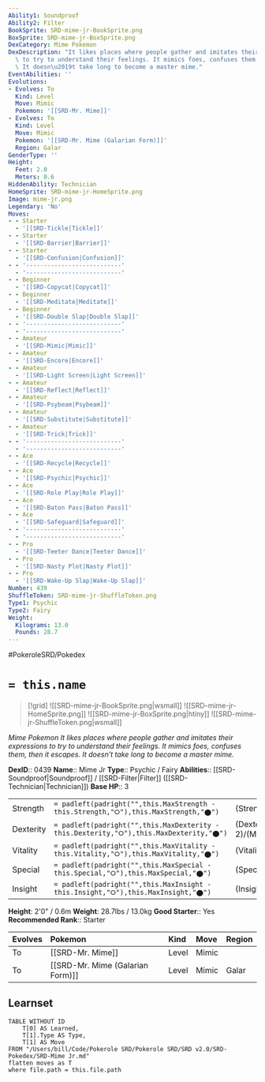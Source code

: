 ```yaml
---
Ability1: Soundproof
Ability2: Filter
BookSprite: SRD-mime-jr-BookSprite.png
BoxSprite: SRD-mime-jr-BoxSprite.png
DexCategory: Mime Pokemon
DexDescription: "It likes places where people gather and imitates their expressions\
  \ to try to understand their feelings. It mimics foes, confuses them, then it escapes.\
  \ It doesn\u2019t take long to become a master mime."
EventAbilities: ''
Evolutions:
- Evolves: To
  Kind: Level
  Move: Mimic
  Pokemon: '[[SRD-Mr. Mime]]'
- Evolves: To
  Kind: Level
  Move: Mimic
  Pokemon: '[[SRD-Mr. Mime (Galarian Form)]]'
  Region: Galar
GenderType: ''
Height:
  Feet: 2.0
  Meters: 0.6
HiddenAbility: Technician
HomeSprite: SRD-mime-jr-HomeSprite.png
Image: mime-jr.png
Legendary: 'No'
Moves:
- - Starter
  - '[[SRD-Tickle|Tickle]]'
- - Starter
  - '[[SRD-Barrier|Barrier]]'
- - Starter
  - '[[SRD-Confusion|Confusion]]'
- - '---------------------------'
  - '---------------------------'
- - Beginner
  - '[[SRD-Copycat|Copycat]]'
- - Beginner
  - '[[SRD-Meditate|Meditate]]'
- - Beginner
  - '[[SRD-Double Slap|Double Slap]]'
- - '---------------------------'
  - '---------------------------'
- - Amateur
  - '[[SRD-Mimic|Mimic]]'
- - Amateur
  - '[[SRD-Encore|Encore]]'
- - Amateur
  - '[[SRD-Light Screen|Light Screen]]'
- - Amateur
  - '[[SRD-Reflect|Reflect]]'
- - Amateur
  - '[[SRD-Psybeam|Psybeam]]'
- - Amateur
  - '[[SRD-Substitute|Substitute]]'
- - Amateur
  - '[[SRD-Trick|Trick]]'
- - '---------------------------'
  - '---------------------------'
- - Ace
  - '[[SRD-Recycle|Recycle]]'
- - Ace
  - '[[SRD-Psychic|Psychic]]'
- - Ace
  - '[[SRD-Role Play|Role Play]]'
- - Ace
  - '[[SRD-Baton Pass|Baton Pass]]'
- - Ace
  - '[[SRD-Safeguard|Safeguard]]'
- - '---------------------------'
  - '---------------------------'
- - Pro
  - '[[SRD-Teeter Dance|Teeter Dance]]'
- - Pro
  - '[[SRD-Nasty Plot|Nasty Plot]]'
- - Pro
  - '[[SRD-Wake-Up Slap|Wake-Up Slap]]'
Number: 439
ShuffleToken: SRD-mime-jr-ShuffleToken.png
Type1: Psychic
Type2: Fairy
Weight:
  Kilograms: 13.0
  Pounds: 28.7
---
```


#PokeroleSRD/Pokedex

# `= this.name`

> [!grid]
> ![[SRD-mime-jr-BookSprite.png|wsmall]]
> ![[SRD-mime-jr-HomeSprite.png]]
> ![[SRD-mime-jr-BoxSprite.png|htiny]]
> ![[SRD-mime-jr-ShuffleToken.png|wsmall]]


*Mime Pokemon*
*It likes places where people gather and imitates their expressions to try to understand their feelings. It mimics foes, confuses them, then it escapes. It doesn’t take long to become a master mime.*

**DexID**:: 0439
**Name**:: Mime Jr
**Type**:: Psychic / Fairy
**Abilities**:: [[SRD-Soundproof|Soundproof]] / [[SRD-Filter|Filter]] ([[SRD-Technician|Technician]])
**Base HP**:: 3

|           |                                                                                        |                                          |
| --------- | -------------------------------------------------------------------------------------- | ---------------------------------------- |
| Strength  | `= padleft(padright("",this.MaxStrength - this.Strength,"⭘"),this.MaxStrength,"⬤")`    | (Strength::1)/(MaxStrength::3)   |
| Dexterity | `= padleft(padright("",this.MaxDexterity - this.Dexterity,"⭘"),this.MaxDexterity,"⬤")` | (Dexterity:: 2)/(MaxDexterity::4) |
| Vitality  | `= padleft(padright("",this.MaxVitality - this.Vitality,"⭘"),this.MaxVitality,"⬤")`    | (Vitality::2)/(MaxVitality::4)   |
| Special   | `= padleft(padright("",this.MaxSpecial - this.Special,"⭘"),this.MaxSpecial,"⬤")`       | (Special::2)/(MaxSpecial::5)     |
| Insight   | `= padleft(padright("",this.MaxInsight - this.Insight,"⭘"),this.MaxInsight,"⬤")`       | (Insight::2)/(MaxInsight::5)     |

**Height**: 2'0" / 0.6m
**Weight**: 28.7lbs / 13.0kg
**Good Starter**:: Yes
**Recommended Rank**:: Starter

| Evolves   | Pokemon                          | Kind   | Move   | Region   |
|:----------|:---------------------------------|:-------|:-------|:---------|
| To        | [[SRD-Mr. Mime]]                 | Level  | Mimic  |          |
| To        | [[SRD-Mr. Mime (Galarian Form)]] | Level  | Mimic  | Galar    |

## Learnset

```dataview
TABLE WITHOUT ID
    T[0] AS Learned,
    T[1].Type AS Type,
    T[1] AS Move
FROM "/Users/bill/Code/Pokerole SRD/Pokerole SRD/SRD v2.0/SRD-Pokedex/SRD-Mime Jr.md"
flatten moves as T
where file.path = this.file.path
```
